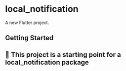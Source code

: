 # local_notification

A new Flutter project.

## Getting Started

## 📌 This project is a starting point for a local_notification package


